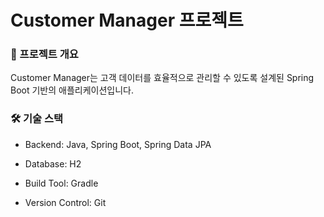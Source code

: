 # Customer Manager 프로젝트

### 📌 프로젝트 개요

Customer Manager는 고객 데이터를 효율적으로 관리할 수 있도록 설계된 Spring Boot 기반의 애플리케이션입니다.

### 🛠️ 기술 스택

- Backend: Java, Spring Boot, Spring Data JPA

- Database: H2

- Build Tool: Gradle

- Version Control: Git
